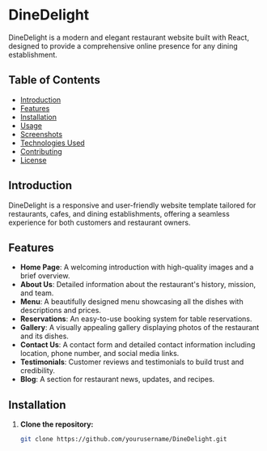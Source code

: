 # DineDelight

DineDelight is a modern and elegant restaurant website built with React, designed to provide a comprehensive online presence for any dining establishment.

## Table of Contents

- [Introduction](#introduction)
- [Features](#features)
- [Installation](#installation)
- [Usage](#usage)
- [Screenshots](#screenshots)
- [Technologies Used](#technologies-used)
- [Contributing](#contributing)
- [License](#license)

## Introduction

DineDelight is a responsive and user-friendly website template tailored for restaurants, cafes, and dining establishments, offering a seamless experience for both customers and restaurant owners.

## Features

- **Home Page**: A welcoming introduction with high-quality images and a brief overview.
- **About Us**: Detailed information about the restaurant's history, mission, and team.
- **Menu**: A beautifully designed menu showcasing all the dishes with descriptions and prices.
- **Reservations**: An easy-to-use booking system for table reservations.
- **Gallery**: A visually appealing gallery displaying photos of the restaurant and its dishes.
- **Contact Us**: A contact form and detailed contact information including location, phone number, and social media links.
- **Testimonials**: Customer reviews and testimonials to build trust and credibility.
- **Blog**: A section for restaurant news, updates, and recipes.

## Installation

1. **Clone the repository:**
   ```bash
   git clone https://github.com/yourusername/DineDelight.git

